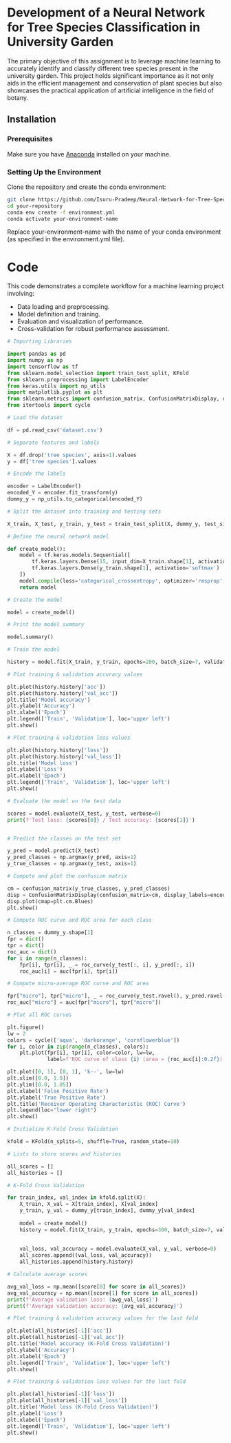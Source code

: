 # Development of a Neural Network for Tree Species Classification in University Garden

The primary objective of this assignment is to leverage machine learning to accurately identify and classify different tree species present in the university garden. This project holds significant importance as it not only aids in the efficient management and conservation of plant species but also showcases the practical application of artificial intelligence in the field of botany.


## Installation

### Prerequisites

Make sure you have [Anaconda](https://www.anaconda.com/products/distribution) installed on your machine.

### Setting Up the Environment

Clone the repository and create the conda environment:

```sh
git clone https://github.com/Isuru-Pradeep/Neural-Network-for-Tree-Species-Classification.git
cd your-repository
conda env create -f environment.yml
conda activate your-environment-name
```
Replace your-environment-name with the name of your conda environment (as specified in the environment.yml file).

# Code

This code demonstrates a complete workflow for a machine learning project involving:

- Data loading and preprocessing.
- Model definition and training.
- Evaluation and visualization of performance.
- Cross-validation for robust performance assessment.

```python
# Importing Libraries

import pandas as pd
import numpy as np
import tensorflow as tf
from sklearn.model_selection import train_test_split, KFold
from sklearn.preprocessing import LabelEncoder
from keras.utils import np_utils
import matplotlib.pyplot as plt
from sklearn.metrics import confusion_matrix, ConfusionMatrixDisplay, roc_curve, auc
from itertools import cycle

# Load the dataset

df = pd.read_csv('dataset.csv')

# Separate features and labels

X = df.drop('tree species', axis=1).values
y = df['tree species'].values

# Encode the labels

encoder = LabelEncoder()
encoded_Y = encoder.fit_transform(y)
dummy_y = np_utils.to_categorical(encoded_Y)

# Split the dataset into training and testing sets

X_train, X_test, y_train, y_test = train_test_split(X, dummy_y, test_size=0.2, random_state=10)

# Define the neural network model

def create_model():
    model = tf.keras.models.Sequential([
        tf.keras.layers.Dense(15, input_dim=X_train.shape[1], activation='relu'),
        tf.keras.layers.Dense(y_train.shape[1], activation='softmax')
    ])
    model.compile(loss='categorical_crossentropy', optimizer='rmsprop', metrics=['accuracy'])
    return model

# Create the model

model = create_model()

# Print the model summary

model.summary()

# Train the model

history = model.fit(X_train, y_train, epochs=200, batch_size=7, validation_split=0.2, verbose=0)

# Plot training & validation accuracy values

plt.plot(history.history['acc'])
plt.plot(history.history['val_acc'])
plt.title('Model accuracy')
plt.ylabel('Accuracy')
plt.xlabel('Epoch')
plt.legend(['Train', 'Validation'], loc='upper left')
plt.show()

# Plot training & validation loss values

plt.plot(history.history['loss'])
plt.plot(history.history['val_loss'])
plt.title('Model loss')
plt.ylabel('Loss')
plt.xlabel('Epoch')
plt.legend(['Train', 'Validation'], loc='upper left')
plt.show()

# Evaluate the model on the test data

scores = model.evaluate(X_test, y_test, verbose=0)
print(f'Test loss: {scores[0]} / Test accuracy: {scores[1]}')


# Predict the classes on the test set

y_pred = model.predict(X_test)
y_pred_classes = np.argmax(y_pred, axis=1)
y_true_classes = np.argmax(y_test, axis=1)

# Compute and plot the confusion matrix

cm = confusion_matrix(y_true_classes, y_pred_classes)
disp = ConfusionMatrixDisplay(confusion_matrix=cm, display_labels=encoder.classes_)
disp.plot(cmap=plt.cm.Blues)
plt.show()

# Compute ROC curve and ROC area for each class

n_classes = dummy_y.shape[1]
fpr = dict()
tpr = dict()
roc_auc = dict()
for i in range(n_classes):
    fpr[i], tpr[i], _ = roc_curve(y_test[:, i], y_pred[:, i])
    roc_auc[i] = auc(fpr[i], tpr[i])

# Compute micro-average ROC curve and ROC area

fpr["micro"], tpr["micro"], _ = roc_curve(y_test.ravel(), y_pred.ravel())
roc_auc["micro"] = auc(fpr["micro"], tpr["micro"])

# Plot all ROC curves

plt.figure()
lw = 2
colors = cycle(['aqua', 'darkorange', 'cornflowerblue'])
for i, color in zip(range(n_classes), colors):
    plt.plot(fpr[i], tpr[i], color=color, lw=lw,
             label=f'ROC curve of class {i} (area = {roc_auc[i]:0.2f})')

plt.plot([0, 1], [0, 1], 'k--', lw=lw)
plt.xlim([0.0, 1.0])
plt.ylim([0.0, 1.05])
plt.xlabel('False Positive Rate')
plt.ylabel('True Positive Rate')
plt.title('Receiver Operating Characteristic (ROC) Curve')
plt.legend(loc="lower right")
plt.show()

# Initialize K-Fold Cross Validation

kfold = KFold(n_splits=5, shuffle=True, random_state=10)

# Lists to store scores and histories

all_scores = []
all_histories = []

# K-Fold Cross Validation

for train_index, val_index in kfold.split(X):
    X_train, X_val = X[train_index], X[val_index]
    y_train, y_val = dummy_y[train_index], dummy_y[val_index]
    
    model = create_model()
    history = model.fit(X_train, y_train, epochs=300, batch_size=7, validation_data=(X_val, y_val), verbose=0)
    
    
    val_loss, val_accuracy = model.evaluate(X_val, y_val, verbose=0)
    all_scores.append((val_loss, val_accuracy))
    all_histories.append(history.history)

# Calculate average scores

avg_val_loss = np.mean([score[0] for score in all_scores])
avg_val_accuracy = np.mean([score[1] for score in all_scores])
print(f'Average validation loss: {avg_val_loss}')
print(f'Average validation accuracy: {avg_val_accuracy}')

# Plot training & validation accuracy values for the last fold

plt.plot(all_histories[-1]['acc'])
plt.plot(all_histories[-1]['val_acc'])
plt.title('Model accuracy (K-Fold Cross Validation)')
plt.ylabel('Accuracy')
plt.xlabel('Epoch')
plt.legend(['Train', 'Validation'], loc='upper left')
plt.show()

# Plot training & validation loss values for the last fold

plt.plot(all_histories[-1]['loss'])
plt.plot(all_histories[-1]['val_loss'])
plt.title('Model loss (K-Fold Cross Validation)')
plt.ylabel('Loss')
plt.xlabel('Epoch')
plt.legend(['Train', 'Validation'], loc='upper left')
plt.show()

```
